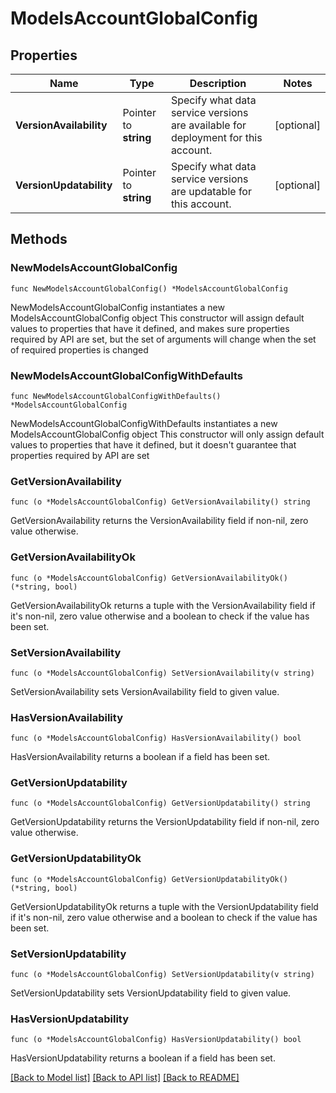 # ModelsAccountGlobalConfig

## Properties

Name | Type | Description | Notes
------------ | ------------- | ------------- | -------------
**VersionAvailability** | Pointer to **string** | Specify what data service versions are available for deployment for this account. | [optional] 
**VersionUpdatability** | Pointer to **string** | Specify what data service versions are updatable for this account. | [optional] 

## Methods

### NewModelsAccountGlobalConfig

`func NewModelsAccountGlobalConfig() *ModelsAccountGlobalConfig`

NewModelsAccountGlobalConfig instantiates a new ModelsAccountGlobalConfig object
This constructor will assign default values to properties that have it defined,
and makes sure properties required by API are set, but the set of arguments
will change when the set of required properties is changed

### NewModelsAccountGlobalConfigWithDefaults

`func NewModelsAccountGlobalConfigWithDefaults() *ModelsAccountGlobalConfig`

NewModelsAccountGlobalConfigWithDefaults instantiates a new ModelsAccountGlobalConfig object
This constructor will only assign default values to properties that have it defined,
but it doesn't guarantee that properties required by API are set

### GetVersionAvailability

`func (o *ModelsAccountGlobalConfig) GetVersionAvailability() string`

GetVersionAvailability returns the VersionAvailability field if non-nil, zero value otherwise.

### GetVersionAvailabilityOk

`func (o *ModelsAccountGlobalConfig) GetVersionAvailabilityOk() (*string, bool)`

GetVersionAvailabilityOk returns a tuple with the VersionAvailability field if it's non-nil, zero value otherwise
and a boolean to check if the value has been set.

### SetVersionAvailability

`func (o *ModelsAccountGlobalConfig) SetVersionAvailability(v string)`

SetVersionAvailability sets VersionAvailability field to given value.

### HasVersionAvailability

`func (o *ModelsAccountGlobalConfig) HasVersionAvailability() bool`

HasVersionAvailability returns a boolean if a field has been set.

### GetVersionUpdatability

`func (o *ModelsAccountGlobalConfig) GetVersionUpdatability() string`

GetVersionUpdatability returns the VersionUpdatability field if non-nil, zero value otherwise.

### GetVersionUpdatabilityOk

`func (o *ModelsAccountGlobalConfig) GetVersionUpdatabilityOk() (*string, bool)`

GetVersionUpdatabilityOk returns a tuple with the VersionUpdatability field if it's non-nil, zero value otherwise
and a boolean to check if the value has been set.

### SetVersionUpdatability

`func (o *ModelsAccountGlobalConfig) SetVersionUpdatability(v string)`

SetVersionUpdatability sets VersionUpdatability field to given value.

### HasVersionUpdatability

`func (o *ModelsAccountGlobalConfig) HasVersionUpdatability() bool`

HasVersionUpdatability returns a boolean if a field has been set.


[[Back to Model list]](../README.md#documentation-for-models) [[Back to API list]](../README.md#documentation-for-api-endpoints) [[Back to README]](../README.md)


